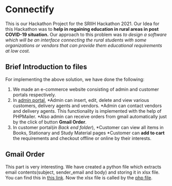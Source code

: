 # Connectify
This is our Hackathon Project for the SRIIH Hackathon 2021.
Our Idea for this Hackathon was to __help in regaining education in rural areas in post COVID-19 situation.__
Our approach to this problem was _to design a software which will be an interface connecting the rural students with some organizations or vendors that can provide them educational requirements at low cost._

## Brief Introduction to files

For implementing the above solution, we have done the following:
1. We made an e-commerce website consisting of admin and customer portals respectively.
2. In [admin portal](https://github.com/neha1609/Connectify/tree/main/Back%20end/admin), 
    *Admin can insert, edit, delete and view various customers, delivery agents and vendors.
    *Admin can contact vendors and delivery agents. This functionality is implemented with the help of PHPMailer.
    *Also admin can receive orders from gmail automatically just by the click of button **Gmail Order**.
3. In customer portal(_in Back end folder_), 
    *Customer can view all items in Books, Stationary and Study Material pages
    *Customer can **add to cart** the requirements and checkout offline or online by their interests.

## Gmail Order

This part is very interesting. We have created a python file which extracts email contents(subject, sender_email and body) and storing it in xlsx file. You can find this in [this link](https://github.com/neha1609/Connectify/blob/main/Back%20end/Recieve_mail/fetchingEmailNewTrial%20(1).py).
Now the xlsx file is called by the [php file](https://github.com/neha1609/Connectify/blob/main/Back%20end/Recieve_mail/mail_recieved.php).


